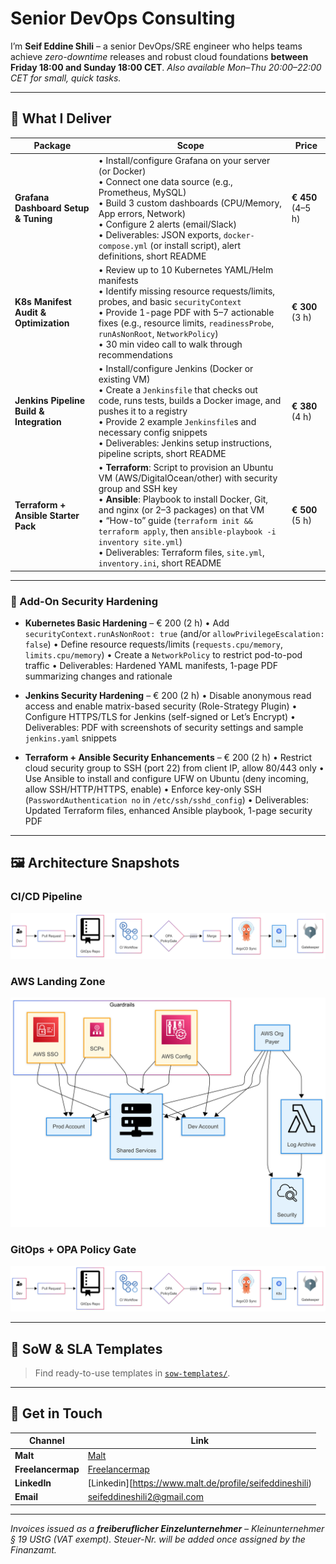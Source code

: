 # Senior DevOps Consulting

I’m **Seif Eddine Shili** – a senior DevOps/SRE engineer who helps teams achieve *zero-downtime* releases and robust cloud foundations **between Friday 18:00 and Sunday 18:00 CET**.
_Also available Mon–Thu 20:00–22:00 CET for small, quick tasks._

---

## 🔧 What I Deliver

| Package                              | Scope                                                                                                                          | Price             |
|--------------------------------------|--------------------------------------------------------------------------------------------------------------------------------|-------------------|
| **Grafana Dashboard Setup & Tuning** | • Install/configure Grafana on your server (or Docker)<br>• Connect one data source (e.g., Prometheus, MySQL)<br>• Build 3 custom dashboards (CPU/Memory, App errors, Network)<br>• Configure 2 alerts (email/Slack)<br>• Deliverables: JSON exports, `docker-compose.yml` (or install script), alert definitions, short README | **€ 450** (4–5 h) |
| **K8s Manifest Audit & Optimization** | • Review up to 10 Kubernetes YAML/Helm manifests<br>• Identify missing resource requests/limits, probes, and basic `securityContext`<br>• Provide 1-page PDF with 5–7 actionable fixes (e.g., resource limits, `readinessProbe`, `runAsNonRoot`, `NetworkPolicy`)<br>• 30 min video call to walk through recommendations | **€ 300** (3 h)   |
| **Jenkins Pipeline Build & Integration** | • Install/configure Jenkins (Docker or existing VM)<br>• Create a `Jenkinsfile` that checks out code, runs tests, builds a Docker image, and pushes it to a registry<br>• Provide 2 example `Jenkinsfile`s and necessary config snippets<br>• Deliverables: Jenkins setup instructions, pipeline scripts, short README | **€ 380** (4 h)   |
| **Terraform + Ansible Starter Pack**    | • **Terraform**: Script to provision an Ubuntu VM (AWS/DigitalOcean/other) with security group and SSH key<br>• **Ansible**: Playbook to install Docker, Git, and nginx (or 2–3 packages) on that VM<br>• “How-to” guide (`terraform init && terraform apply`, then `ansible-playbook -i inventory site.yml`)<br>• Deliverables: Terraform files, `site.yml`, `inventory.ini`, short README | **€ 500** (5 h)   |

---

### 🔐 Add-On Security Hardening

- **Kubernetes Basic Hardening** – € 200 (2 h)
  • Add `securityContext.runAsNonRoot: true` (and/or `allowPrivilegeEscalation: false`)
  • Define resource requests/limits (`requests.cpu/memory`, `limits.cpu/memory`)
  • Create a `NetworkPolicy` to restrict pod-to-pod traffic
  • Deliverables: Hardened YAML manifests, 1-page PDF summarizing changes and rationale

- **Jenkins Security Hardening** – € 200 (2 h)
  • Disable anonymous read access and enable matrix-based security (Role-Strategy Plugin)
  • Configure HTTPS/TLS for Jenkins (self-signed or Let’s Encrypt)
  • Deliverables: PDF with screenshots of security settings and sample `jenkins.yaml` snippets

- **Terraform + Ansible Security Enhancements** – € 200 (2 h)
  • Restrict cloud security group to SSH (port 22) from client IP, allow 80/443 only
  • Use Ansible to install and configure UFW on Ubuntu (deny incoming, allow SSH/HTTP/HTTPS, enable)
  • Enforce key-only SSH (`PasswordAuthentication no` in `/etc/ssh/sshd_config`)
  • Deliverables: Updated Terraform files, enhanced Ansible playbook, 1-page security PDF

---

## 🖼️ Architecture Snapshots

### CI/CD Pipeline

![CI/CD pipeline with GitLab CI, Argo CD and Kubernetes](diagrams/opa.png)

### AWS Landing Zone

![AWS multi-account landing zone with guardrails](diagrams/aws.png)

### GitOps + OPA Policy Gate

![End-to-end GitOps flow with OPA Gatekeeper](diagrams/opa.png)

---

## 📄 SoW & SLA Templates

> Find ready-to-use templates in [`sow-templates/`](sow-templates/).

---

## 🤝 Get in Touch

| Channel         | Link                                              |
|-----------------|---------------------------------------------------|
| **Malt**        | [Malt](https://www.malt.de/profile/seifeddineshili)             |
| **Freelancermap** | [Freelancermap](https://www.freelancermap.de/profil/seif-eddine-shili)   |
| **LinkedIn**    | [Linkedin][https://www.malt.de/profile/seifeddineshili)       |
| **Email**       | seifeddineshili2@gmail.com                                |

---

*Invoices issued as a **freiberuflicher Einzelunternehmer** – Kleinunternehmer § 19 UStG (VAT exempt). Steuer-Nr. will be added once assigned by the Finanzamt.*
